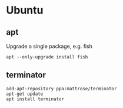 # Ubuntu

## apt

Upgrade a single package, e.g. fish

```shell
apt --only-upgrade install fish
```


## terminator


```shell
add-apt-repository ppa:mattrose/terminator
apt-get update
apt install terminator
```
